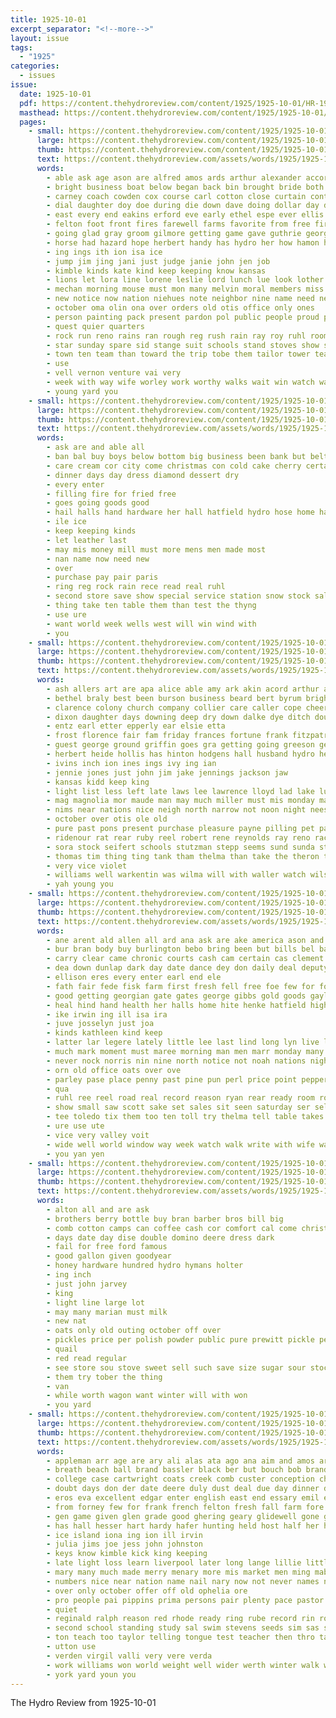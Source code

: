 ```yaml
---
title: 1925-10-01
excerpt_separator: "<!--more-->"
layout: issue
tags:
  - "1925"
categories:
  - issues
issue:
  date: 1925-10-01
  pdf: https://content.thehydroreview.com/content/1925/1925-10-01/HR-1925-10-01.pdf
  masthead: https://content.thehydroreview.com/content/1925/1925-10-01/masthead/HR-1925-10-01.jpg
  pages:
    - small: https://content.thehydroreview.com/content/1925/1925-10-01/small/HR-1925-10-01-01.jpg
      large: https://content.thehydroreview.com/content/1925/1925-10-01/large/HR-1925-10-01-01.jpg
      thumb: https://content.thehydroreview.com/content/1925/1925-10-01/thumbnails/HR-1925-10-01-01.jpg
      text: https://content.thehydroreview.com/assets/words/1925/1925-10-01/HR-1925-10-01-01.txt
      words:
        - able ask age ason are alfred amos ards arthur alexander accord and angle aid almo all adkins arr acord arbes
        - bright business boat below began back bin brought bride both bring butler brides begin braly blank better bassler books ben bald body bollinger bee beg boys been bradle ball brief bishop broad brother best but busi big bill belong bish
        - carney coach cowden cox course carl cotton close curtain contes chain can cross char caddo captain cody check crosson character come county cecil city chair cartwright churches con comes came center coffee chester court
        - dial daughter doy doe during die down dave doing dollar day done drop don desire dash davis days dearth
        - east every end eakins erford eve early ethel espe ever ellis
        - felton foot front fires farewell farms favorite from free first fine for fast frank fire full found fair friends friday fill field former friend farlin
        - going glad gray groom gilmore getting game gave guthrie george grade given good geary grooms guest ground green guthrey grady
        - horse had hazard hope herbert handy has hydro her how hamon home hop honor half hammond hose hedge harn hed hafer hard him hike health hume hall high harden held hor hesser hen
        - ing ings ith ion isa ice
        - jump jim jing jani just judge janie john jen job
        - kimble kinds kate kind keep keeping know kansas
        - lions let lora line lorene leslie lord lunch lue look lother like lose latter lines lowing les ley laden las left land last large life lowell long
        - mechan morning mouse must mon many melvin moral members miss mech martin man march messer myrtle martha much middle most marriage men may master monday min mans more main mould might mis mer mackey million made matter
        - new notice now nation niehues note neighbor nine name need needs ning not necessary ness never non
        - october oma olin ona over orders old otis office only ones
        - person painting pack present pardon pol public people proud pair pody pleasure pence paper pest past perfect post pick pump picker parker par pitzer part persons phelps portland peden place princess porth point pass page picking park price pretty
        - quest quier quarters
        - rock run reno rains ran rough reg rush rain ray roy ruhl room ridenour reynolds ram reber row ring raiser ree robins running roman reek redhead rally rub rash russell
        - star sunday spare sid stange suit schools stand stoves show she sei second short son smith six stent siter speedy sister strong start saving standing sear service street sea sales sale soon stick said streets ship seifert state school september seems season strength stranger set standard sherman schmidt send
        - town ten team than toward the trip tobe them tailor tower teach tack thea take treat tall thom trust then tell teacher taken thurs trey ton test tardy too taber tool thomas
        - use
        - vell vernon venture vai very
        - week with way wife worley work worthy walks wait win watch waite want wide woodrow ways won went was will weight weeks well white wave weatherford working while williams wall west walters wish wil
        - young yard you
    - small: https://content.thehydroreview.com/content/1925/1925-10-01/small/HR-1925-10-01-02.jpg
      large: https://content.thehydroreview.com/content/1925/1925-10-01/large/HR-1925-10-01-02.jpg
      thumb: https://content.thehydroreview.com/content/1925/1925-10-01/thumbnails/HR-1925-10-01-02.jpg
      text: https://content.thehydroreview.com/assets/words/1925/1925-10-01/HR-1925-10-01-02.txt
      words:
        - ask are and able all
        - ban bal buy boys below bottom big business been bank but belts
        - care cream cor city come christmas con cold cake cherry certain count
        - dinner days day dress diamond dessert dry
        - every enter
        - filling fire for fried free
        - goes going goods good
        - hail halls hand hardware her hall hatfield hydro hose home has heater
        - ile ice
        - keep keeping kinds
        - let leather last
        - may mis money mill must more mens men made most
        - nan name now need new
        - over
        - purchase pay pair paris
        - ring reg rock rain rece read real ruhl
        - second store save show special service station snow stock sale season susie sleet saving seas shirts standard silk suits socks surface stove sense
        - thing take ten table them than test the thyng
        - use ure
        - want world week wells west will win wind with
        - you
    - small: https://content.thehydroreview.com/content/1925/1925-10-01/small/HR-1925-10-01-03.jpg
      large: https://content.thehydroreview.com/content/1925/1925-10-01/large/HR-1925-10-01-03.jpg
      thumb: https://content.thehydroreview.com/content/1925/1925-10-01/thumbnails/HR-1925-10-01-03.jpg
      text: https://content.thehydroreview.com/assets/words/1925/1925-10-01/HR-1925-10-01-03.txt
      words:
        - ash allers art are apa alice able amy ark akin acord arthur and ayes all amos adams ave alexander
        - bethel braly best been burson business beard bert byrum bright big bring bless both buy bill bridges born boyd blum barnes but better barber benscoter body benzine
        - clarence colony church company collier care caller cope cheer coupe cash clinton come cody can comfort cox cord chas city casady course cream car cotton cart carey carl cowl charles
        - dixon daughter days downing deep dry down dalke dye ditch dou ditmore dooley driver deck davis doak dinner daisy day does don din dau dress
        - entz earl etter epperly ear elsie etta
        - frost florence fair fam friday frances fortune frank fitzpatrick from for felton first fellow freda folks ford ferns farm fotis
        - guest george ground griffin goes gra getting going greeson geil garrison gregg gas good gey goods grower glen geraldine gillum
        - herbert heide hollis has hinton hodgens hall husband hydro her herndon hamilton hunt heidebrecht hurt hatfield had hasbrook home hern henry hazel honor harm ham harold heres half holter hume
        - ivins inch ion ines ings ivy ing ian
        - jennie jones just john jim jake jennings jackson jaw
        - kansas kidd keep king
        - light list less left late laws lee lawrence lloyd lad lake lubin look line large letter little long last low luck land lilie let lemon
        - mag magnolia mor maude man may much miller must mis monday mach melva merino maggard more many mith money mcnary made mckee mills marshall might mich matilda mary miss menary
        - nims near nations nice neigh north narrow not noon night nees nickels need new newton
        - october over otis ole old
        - pure past pons present purchase pleasure payne pilling pet pay pauline paxton pump per plan part price pick pretty pellet peden pope poor pitzer pleasant props pore
        - ridenour rat rear ruby reel robert rene reynolds ray reno race russell rhymes rinearson running ridge rust rain roots rion rank roy russ real ramsey ris rein ruth ree
        - sora stock seifert schools stutzman stepp seems sund sunda station sun sister sat sell soon ser south standard sale storm sedan state sei she sam steele special shell street safe sullivan save send saturday son say store sunday surprise service states
        - thomas tim thing ting tank tham thelma than take the theron trip towns town trail turn them too tom tea tudor
        - very vice violet
        - williams well warkentin was wilma will with waller watch wilson weatherford wind wells wish writer week work working walter went wiper wheat wear want weather wife white walk win
        - yah young you
    - small: https://content.thehydroreview.com/content/1925/1925-10-01/small/HR-1925-10-01-04.jpg
      large: https://content.thehydroreview.com/content/1925/1925-10-01/large/HR-1925-10-01-04.jpg
      thumb: https://content.thehydroreview.com/content/1925/1925-10-01/thumbnails/HR-1925-10-01-04.jpg
      text: https://content.thehydroreview.com/assets/words/1925/1925-10-01/HR-1925-10-01-04.txt
      words:
        - ane arent ald allen all ard ana ask are ake america ason and ann
        - bur bran body buy burlington bebo bring been but bills bel bane beer beste business bradley bers break bank britain back best bik breath
        - carry clear came chronic courts cash cam certain cas clement con call cheap clinton cry cheney corrigan ching caten county caddo court crane car chips curtice company claude
        - dea down dunlap dark day date dance dey don daily deal deputy
        - ellison eres every enter earl end ele
        - fath fair fede fisk farm first fresh fell free foe few for fore french former found friday forget from
        - good getting georgian gate gates george gibbs gold goods gayle gin gins
        - heal hind hand health her halls home hite henke hatfield high hing hinton heart hey hodgson how him heard hea hour holding hall heen hut had head hay house has hydro
        - ike irwin ing ill isa ira
        - juve josselyn just joa
        - kinds kathleen kind keep
        - latter lar legere lately little lee last lind long lyn live level like loo law let
        - much mark moment must maree morning man men marr monday many matters murders moore mere mcalester million mean mill mullins more miss myers might
        - never nock norris nin nine north notice not noah nations night nay new nore
        - orn old office oats over ove
        - parley pase place penny past pine pun perl price point pepper points putter pla parker peres post pest
        - qua
        - ruhl ree reel road real record reason ryan rear ready room roam route ridenour res ried remark
        - show small saw scott sake set sales sit seen saturday ser sell sick smith speak such star sour seem sou suit shoulders state see study service sale say sup
        - tee toledo tix them too ten toll try thelma tell table takes the tad thomas tater tom torney then thousand tone thier thing tha town thi ting
        - ure use ute
        - vice very valley voit
        - wide well world window way week watch walk write with wife washita why windows wax will winter word weather white was went
        - you yan yen
    - small: https://content.thehydroreview.com/content/1925/1925-10-01/small/HR-1925-10-01-05.jpg
      large: https://content.thehydroreview.com/content/1925/1925-10-01/large/HR-1925-10-01-05.jpg
      thumb: https://content.thehydroreview.com/content/1925/1925-10-01/thumbnails/HR-1925-10-01-05.jpg
      text: https://content.thehydroreview.com/assets/words/1925/1925-10-01/HR-1925-10-01-05.txt
      words:
        - alton all and are ask
        - brothers berry bottle buy bran barber bros bill big
        - comb cotton camps can coffee cash cor comfort cal come christmas chance city
        - days date day dise double domino deere dress dark
        - fail for free ford famous
        - good gallon given goodyear
        - honey hardware hundred hydro hymans holter
        - ing inch
        - just john jarvey
        - king
        - light line large lot
        - may many marian must milk
        - new nat
        - oats only old outing october off over
        - pickles price per polish powder public pure prewitt pickle pea page peaches
        - quail
        - red read regular
        - see store sou stove sweet sell such save size sugar sour stock show special
        - them try tober the thing
        - van
        - while worth wagon want winter will with won
        - you yard
    - small: https://content.thehydroreview.com/content/1925/1925-10-01/small/HR-1925-10-01-06.jpg
      large: https://content.thehydroreview.com/content/1925/1925-10-01/large/HR-1925-10-01-06.jpg
      thumb: https://content.thehydroreview.com/content/1925/1925-10-01/thumbnails/HR-1925-10-01-06.jpg
      text: https://content.thehydroreview.com/assets/words/1925/1925-10-01/HR-1925-10-01-06.txt
      words:
        - appleman arr age are ary ali alas ata ago ana aim and amos arnold ally ander all andre alva august arkansas avis
        - breath beach ball brand bassler black ber but bouch bob brands ben beckham boys begin blair best brown binder boo blue been baby bunch brother buick block bible bishop benscoter big
        - college case cartwright coats creek comb custer conception christ chester church county company crochet cure caddo city car cause childs carl coffee cotton care con christian cecil course clever cake came cordial chew can cock cheap corn crosson come carry class coleman
        - doubt days don der date deere duly dust deal due day dinner during ding denny darko ditmore dear drop down dire doughty done
        - eros eva excellent edgar enter english east end essary emil ever elder est every even
        - from forney few for frank french felton fresh fall farm fore filling farms fork friday forget field fair front first fish free fitting fost fancy fell friends forty foot finder
        - gen game given glen grade good ghering geary glidewell gone gave gov gordon group groves guest ground gilmore
        - has hall hesser hart hardy hafer hunting held host half her how harry hammons home hunter hour hulls honor health hatfield had hens house hint him hardware homa head high hydro
        - ice island iona ing ion ill irvin
        - julia jims joe jess john johnston
        - keys know kimble kick king keeping
        - late light loss learn liverpool later long lange lillie little left line laura last leather lawton look lively larger luck list letter low lesson
        - mary many much made merry menary more mis market men ming mabel missouri martha mon members mer may moser man miss marks most morning miller matter monday mention might mark med manner
        - numbers nice near nation name nail nary now not never names ness ning new nov nate notice
        - over only october offer off old ophelia ore
        - pro people pai pippins prima persons pair plenty pace pastor pure peter proud parker potter pells princess pan pound punt part peters pack pump page price per poage pete proper pool picking present place
        - quiet
        - reginald ralph reason red rhode ready ring rube record rin roy rolls reach rountree rough rent ret reynolds ross reber rate ree roost reel rinearson real
        - second school standing study sal swim stevens seeds sim sas story sunday states studebaker smith state spanish special send stover stead sole single service small sale south short store show strong seed serre stockton standard sell student surface ser said sary salary schools station she spell sun shaw sherbet stange saturday sleep
        - ton teach too taylor telling tongue test teacher then thro take taken town them tam the trip thomas tom ten times than try triplett
        - utton use
        - verden virgil valli very vere verda
        - work williams won world weight well wider werth winter walk with will wall wagon words win west write wide way want western word white was wish weatherford why while week
        - york yard youn you
---
```


The Hydro Review from 1925-10-01

<!--more-->

